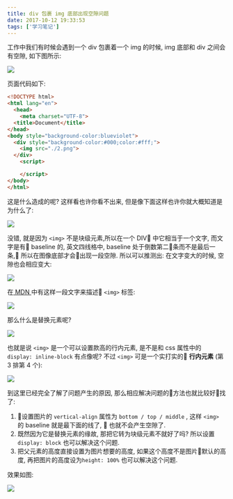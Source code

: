 ```yaml
---
title: div 包裹 img 底部出现空隙问题
date: 2017-10-12 19:33:53
tags: ['学习笔记']
---
```

工作中我们有时候会遇到一个 div 包裹着一个 img 的时候, img 底部和 div 之间会有空隙, 如下图所示: 

![](https://personal-1251959693.cos.ap-chengdu.myqcloud.com/2018-05-10-144347.png)

<!-- more -->

页面代码如下: 
```html
<!DOCTYPE html>
<html lang="en">
  <head>
    <meta charset="UTF-8">
  <title>Document</title>
</head>
<body style="background-color:blueviolet">
  <div style="background-color:#000;color:#fff;">
    <img src="./2.png">
  </div>
    <script>

    </script>
</body>
</html>
```
这是什么造成的呢? 这样看也许你看不出来, 但是像下面这样也许你就大概知道是为什么了:


![](https://personal-1251959693.cos.ap-chengdu.myqcloud.com/2018-05-10-144403.png)

没错, 就是因为 `<img>` 不是块级元素,所以在一个 DIV 中它相当于一个文字, 而文字是有 baseline 的, 英文四线格中, baseline 处于倒数第二条而不是最后一条, 所以在图像底部才会出现一段空隙. 所以可以推测出: 在文字变大的时候, 空隙也会相应变大:

![](https://personal-1251959693.cos.ap-chengdu.myqcloud.com/2018-05-10-144416.png)

在<a href="https://developer.mozilla.org/zh-CN/docs/Web/HTML/Element/img"> MDN </a>中有这样一段文字来描述 `<img>` 标签: 

![](https://personal-1251959693.cos.ap-chengdu.myqcloud.com/2018-05-10-144435.png)

那么什么是替换元素呢? 

![](https://personal-1251959693.cos.ap-chengdu.myqcloud.com/2018-05-10-144447.png)

也就是说 `<img>` 是一个可以设置款高的行内元素, 是不是和 css 属性中的 `display: inline-block` 有点像呢? 不过 `<img>` 可是一个实打实的 **行内元素** (第 3 排第 4 个):

![](https://personal-1251959693.cos.ap-chengdu.myqcloud.com/2018-05-10-144508.png)

到这里已经完全了解了问题产生的原因, 那么相应解决问题的方法也就比较好找了:

1. 设置图片的 `vertical-align` 属性为 `bottom / top / middle` , 这样 `<img>` 的 baseline 就是最下面的线了,  也就不会产生空隙了. 
2. 既然因为它是替换元素的缘故, 那把它转为块级元素不就好了吗? 所以设置`display: block` 也可以解决这个问题.
3. 把父元素的高度直接设置为图片想要的高度, 如果这个高度不是图片默认的高度, 再把图片的高度设为`height: 100%` 也可以解决这个问题. 

效果如图: 

![](https://personal-1251959693.cos.ap-chengdu.myqcloud.com/2018-05-10-144519.png)